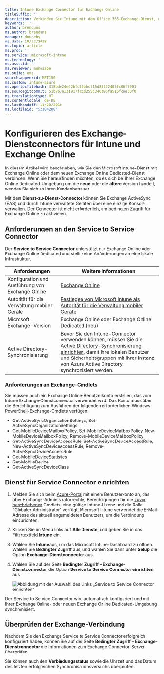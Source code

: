 ```yaml
---
title: Intune Exchange Connector für Exchange Online
titleSuffix: ''
description: Verbinden Sie Intune mit dem Office 365-Exchange-Dienst, um die Verwaltung mobiler Geräte (Mobile Device Management, MDM) mit Exchange ActiveSync zu unterstützen.
keywords: ''
author: brenduns
ms.author: brenduns
manager: dougeby
ms.date: 10/22/2018
ms.topic: article
ms.prod: ''
ms.service: microsoft-intune
ms.technology: ''
ms.assetid: ''
ms.reviewer: muhosabe
ms.suite: ems
search.appverid: MET150
ms.custom: intune-azure
ms.openlocfilehash: 318bde24e42bfdf9bbcf15d83f42405fc06f7901
ms.sourcegitcommit: 51b763e131917fccd255c346286fa515fcee33f0
ms.translationtype: HT
ms.contentlocale: de-DE
ms.lasthandoff: 11/20/2018
ms.locfileid: "52184208"
---
```

# <a name="configure-the-exchange-service-connector-for-intune-and-exchange-online"></a>Konfigurieren des Exchange-Dienstconnectors für Intune und Exchange Online
In diesem Artikel wird beschrieben, wie Sie den Microsoft Intune-Dienst mit Exchange Online oder dem neuen Exchange Online Dedicated-Dienst verbinden. Wenn Sie herausfinden möchten, ob es sich bei Ihrer Exchange Online Dedicated-Umgebung um die **neue** oder die **ältere** Version handelt, wenden Sie sich an Ihren Kundenbetreuer.

Mit dem **Dienst-zu-Dienst-Connector** können Sie Exchange ActiveSync (EAS) und durch Intune verwaltete Geräten über eine einzige Konsole verwalten.  Der Connector ist nicht erforderlich, um bedingten Zugriff für Exchange Online zu aktivieren.

## <a name="service-to-service-connector-requirements"></a>Anforderungen an den Service to Service Connector
Der **Service to Service Connector** unterstützt nur Exchange Online oder Exchange Online Dedicated und stellt keine Anforderungen an eine lokale Infrastruktur. 


|              Anforderungen               |                                                                                                            Weitere Informationen                                                                                                            |
|----------------------------------------|----------------------------------------------------------------------------------------------------------------------------------------------------------------------------------------------------------------------------------------|
| Konfiguration und Ausführung von Exchange Online |                                                                                 [Exchange Online](https://technet.microsoft.com/library/jj200580.aspx)                                                                                 |
|   Autorität für die Verwaltung mobiler Geräte   |                                                       [Festlegen von Microsoft Intune als Autorität für die Verwaltung mobiler Geräte](mdm-authority-set.md)                                                       |
|       Microsoft Exchange-Version       |                                                                                      Exchange Online oder Exchange Online Dedicated (neu)                                                                                      |
|    Active Directory-Synchronisierung    | Bevor Sie den Intune-Connector verwenden können, müssen Sie die [Active Directory-Synchronisierung einrichten](/intune/users-add), damit Ihre lokalen Benutzer und Sicherheitsgruppen mit Ihrer Instanz von Azure Active Directory synchronisiert werden. |

### <a name="exchange-cmdlet-requirements"></a>Anforderungen an Exchange-Cmdlets

Sie müssen auch ein Exchange Online-Benutzerkonto erstellen, das vom Intune Exchange-Dienstconnector verwendet wird. Das Konto muss über die Berechtigung zum Ausführen der folgenden erforderlichen Windows PowerShell-Exchange-Cmdlets verfügen:

 - Get-ActiveSyncOrganizationSettings, Set-ActiveSyncOrganizationSettings
 - Get-MobileDeviceMailboxPolicy, Set-MobileDeviceMailboxPolicy, New-MobileDeviceMailboxPolicy, Remove-MobileDeviceMailboxPolicy
 - Get-ActiveSyncDeviceAccessRule, Set-ActiveSyncDeviceAccessRule, New-ActiveSyncDeviceAccessRule, Remove-ActiveSyncDeviceAccessRule
 - Get-MobileDeviceStatistics
 - Get-MobileDevice
 - Get-ActiveSyncDeviceClass

## <a name="set-up-the-service-to-service-connector"></a>Dienst für Service Connector einrichten

1. Melden Sie sich beim [Azure-Portal](http://portal.azure.com) mit einem Benutzerkonto an, das über Exchange-Administratorrechte, Berechtigungen für die [zuvor beschriebenen](#exchange-cmdlet-requirements) Cmdlets, eine gültige Intune-Lizenz und die Rolle "Globaler Administrator" verfügt. Microsoft Intune verwendet die E-Mail-Adresse des aktuell angemeldeten Benutzers, um die Verbindung einzurichten.

2. Klicken Sie im Menü links auf **Alle Dienste**, und geben Sie in das Filtertextfeld **Intune** ein.

3. Wählen Sie **Intune**aus, um das Microsoft Intune-Dashboard zu öffnen. Wählen Sie **Bedingter Zugriff** aus, und wählen Sie dann unter **Setup** die Option **Exchange-Dienstconnector** aus.

4.  Wählen Sie auf der Seite **Bedingter Zugriff – Exchange-Dienstconnector** die Option **Service to Service Connector einrichten** aus. 
   
     ![Abbildung mit der Auswahl des Links „Service to Service Connector einrichten“](media/exchange_service_connector.png)

Der Service to Service Connector wird automatisch konfiguriert und mit Ihrer Exchange Online- oder neuen Exchange Online Dedicated-Umgebung synchronisiert.

## <a name="validate-your-exchange-connection"></a>Überprüfen der Exchange-Verbindung

Nachdem Sie den Exchange Service to Service Connector erfolgreich konfiguriert haben, können Sie auf der Seite **Bedingter Zugriff – Exchange-Dienstconnector** die Informationen zum Exchange Connector-Server überprüfen.

Sie können auch den **Verbindungsstatus** sowie die Uhrzeit und das Datum des letzten erfolgreichen Synchronisationsversuchs überprüfen.

 